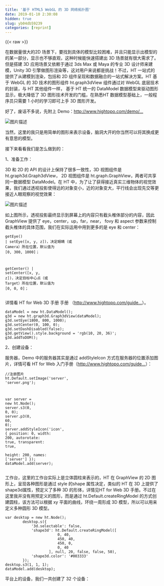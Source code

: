```yaml
---
title: '基于 HTML5 WebGL 的 3D 网络拓扑图' 
date: 2019-01-10 2:30:08
hidden: true
slug: yb04db59239
categories: [reprint]
---
```


{{< raw >}}

                    
<p>在数据量很大的2D 场景下，要找到具体的模型比较困难，并且只能显示出模型的的某一部分，显示也不够直观，这种时候能快速搭建出 3D 场景就有很大需求了。但是搭建 3D 应用场景又依赖于通过 3ds Max 或 Maya 的专业 3D 设计师来建模，Unity 3D 引擎做图形渲染等，这对用户来说都是挑战！不过，HT 一站式的提供了从建模到渲染，包括和 2D 组件呈现和数据融合的一站式解决方案。HT 基于 WebGL 的 3D 技术的图形组件 ht.graph3dView 组件通过对 WebGL 底层技术的封装，与 HT 其他组件一样， 基于 HT 统一的 DataModel 数据模型来驱动图形显示，极大降低了 3D 图形技术开发的门槛，在熟悉HT 数据模型基础上，一般程序员只需要 1 小时的学习即可上手 3D 图形开发。</p>
<p>好了，废话不多说，先附上 Demo：<a href="http://www.hightopo.com/demo/blog_3dedge_20170630/index.html" rel="nofollow noreferrer" target="_blank">http://www.hightopo.com/demo/...</a></p>
<p><span class="img-wrap"><img data-src="/img/bVP6z2?w=1180&amp;h=564" src="https://static.alili.tech/img/bVP6z2?w=1180&amp;h=564" alt="图片描述" title="图片描述" style="cursor: pointer; display: inline;"></span></p>
<p>当然，这里的我只是用简单的图形来表示设备，脑洞大开的你当然可以将其换成更有意思的模型。</p>
<p>接下来看看我们是怎么做到的：</p>
<p>1、准备工作：</p>
<p>3D 和 2D 的 API 的设计上保持了很多一致性，3D 视图组件是 ht.graph3d.Graph3dView，  2D 视图组件是 ht.graph.GraphView，两者可共享同一数据模型 DataModel。在 HT 中，为了让了获得接近真实三维物体的视觉效果，我们通过透视投影使得远的对象变小，近的对象变大，平行线会出现先交等更接近人眼观察的视觉效果：</p>
<p><span class="img-wrap"><img data-src="/img/bVP6Ag?w=536&amp;h=366" src="https://static.alili.tech/img/bVP6Ag?w=536&amp;h=366" alt="图片描述" title="图片描述" style="cursor: pointer; display: inline;"></span></p>
<p>如上图所示，透视投影最终显示到屏幕上的内容只有截头椎体部分的内容，因此 GraphView 提供了 eye，center，up，far，near， fovy 和 aspect 参数来控制截头椎体的具体范围，我们在实际运用中用到更多的是 eye 和 center：</p>
<div class="widget-codetool" style="display:none;">
      <div class="widget-codetool--inner">
      <span class="selectCode code-tool" data-toggle="tooltip" data-placement="top" title="" data-original-title="全选"></span>
      <span type="button" class="copyCode code-tool" data-toggle="tooltip" data-placement="top" data-clipboard-text="getEye() | setEye([x, y, z])，决定眼睛（或 Camera）所在位置，默认值为 [0, 300, 1000]；

getCenter() | setCenter([x, y, z])，决定目标中心点（或 Target）所在位置，默认值为 [0, 0, 0]；
" title="" data-original-title="复制"></span>
      <span type="button" class="saveToNote code-tool" data-toggle="tooltip" data-placement="top" title="" data-original-title="放进笔记"></span>
      </div>
      </div><pre class="hljs less"><code><span class="hljs-selector-tag">getEye</span>() | <span class="hljs-selector-tag">setEye</span>([x, y, z])，决定眼睛（或 <span class="hljs-selector-tag">Camera</span>）所在位置，默认值为 <span class="hljs-selector-attr">[0, 300, 1000]</span>；

<span class="hljs-selector-tag">getCenter</span>() | <span class="hljs-selector-tag">setCenter</span>([x, y, z])，决定目标中心点（或 <span class="hljs-selector-tag">Target</span>）所在位置，默认值为 <span class="hljs-selector-attr">[0, 0, 0]</span>；
</code></pre>
<p>详情看 HT for Web 3D 手册 手册 （<a href="http://www.hightopo.com/guide/guide/core/3d/ht-3d-guide.html" rel="nofollow noreferrer" target="_blank">http://www.hightopo.com/guide...</a>）。</p>
<div class="widget-codetool" style="display:none;">
      <div class="widget-codetool--inner">
      <span class="selectCode code-tool" data-toggle="tooltip" data-placement="top" title="" data-original-title="全选"></span>
      <span type="button" class="copyCode code-tool" data-toggle="tooltip" data-placement="top" data-clipboard-text="dataModel = new ht.DataModel();
g3d = new ht.graph3d.Graph3dView(dataModel);    
g3d.setEye(1800, 800, 1000);
g3d.setCenter(0, 100, 0);
g3d.setDashDisabled(false);
g3d.getView().style.background = 'rgb(10, 20, 36)';
g3d.addToDOM();" title="" data-original-title="复制"></span>
      <span type="button" class="saveToNote code-tool" data-toggle="tooltip" data-placement="top" title="" data-original-title="放进笔记"></span>
      </div>
      </div><pre class="hljs lsl"><code>dataModel = new ht.DataModel();
g3d = new ht.graph3d.Graph3dView(dataModel);    
g3d.setEye(<span class="hljs-number">1800</span>, <span class="hljs-number">800</span>, <span class="hljs-number">1000</span>);
g3d.setCenter(<span class="hljs-number">0</span>, <span class="hljs-number">100</span>, <span class="hljs-number">0</span>);
g3d.setDashDisabled(false);
g3d.getView().style.background = 'rgb(<span class="hljs-number">10</span>, <span class="hljs-number">20</span>, <span class="hljs-number">36</span>)';
g3d.addToDOM();</code></pre>
<p>2、创建设备：</p>
<p>服务器，Demo 中的服务器其实是通过 addStyleIcon 方式在服务器的位置添加图片，详情可看 HT for Web 入门手册（<a href="http://www.hightopo.com/guide/guide/core/beginners/ht-beginners-guide.html" rel="nofollow noreferrer" target="_blank">http://www.hightopo.com/guide...</a>）：</p>
<div class="widget-codetool" style="display:none;">
      <div class="widget-codetool--inner">
      <span class="selectCode code-tool" data-toggle="tooltip" data-placement="top" title="" data-original-title="全选"></span>
      <span type="button" class="copyCode code-tool" data-toggle="tooltip" data-placement="top" data-clipboard-text="//注册图片
ht.Default.setImage('server', 'server.png');

var server = new ht.Node();
        server.s3(0, 0, 0);
        server.p3(0, 60, 0);
        server.addStyleIcon('icon', {
            position: 0,
            width: 200, 
            autorotate: true,
            transparent: true,               
            height: 200,
            names: ['server']
        });
        dataModel.add(server);" title="" data-original-title="复制"></span>
      <span type="button" class="saveToNote code-tool" data-toggle="tooltip" data-placement="top" title="" data-original-title="放进笔记"></span>
      </div>
      </div><pre class="hljs axapta"><code><span class="hljs-comment">//注册图片</span>
ht.Default.setImage(<span class="hljs-string">'server'</span>, <span class="hljs-string">'server.png'</span>);

var <span class="hljs-keyword">server</span> = <span class="hljs-keyword">new</span> ht.Node();
        <span class="hljs-keyword">server</span>.s3(<span class="hljs-number">0</span>, <span class="hljs-number">0</span>, <span class="hljs-number">0</span>);
        <span class="hljs-keyword">server</span>.p3(<span class="hljs-number">0</span>, <span class="hljs-number">60</span>, <span class="hljs-number">0</span>);
        <span class="hljs-keyword">server</span>.addStyleIcon(<span class="hljs-string">'icon'</span>, {
            position: <span class="hljs-number">0</span>,
            width: <span class="hljs-number">200</span>, 
            autorotate: <span class="hljs-keyword">true</span>,
            transparent: <span class="hljs-keyword">true</span>,               
            height: <span class="hljs-number">200</span>,
            names: [<span class="hljs-string">'server'</span>]
        });
        dataModel.add(<span class="hljs-keyword">server</span>);</code></pre>
<p>工作台，这里的工作台实际上是立体圆柱来表示的，HT 在 GraphView 的 2D 图形上，呈现各种图形是通过 style 的shape 属性决定，类似的 HT 在 3D 上提供了 shape3d属性，预定义了多种 3D 的形体，详情见HT for Web 3D 手册。不过在这里我并没有用预定义的图形，而是通过 ht.Default.createRingModel 的方式创建圆柱，该方法可以根据 xy 平面的曲线，环绕一周形成 3D 模型，所以可以用来定义多种圆形 3D 模型。</p>
<div class="widget-codetool" style="display:none;">
      <div class="widget-codetool--inner">
      <span class="selectCode code-tool" data-toggle="tooltip" data-placement="top" title="" data-original-title="全选"></span>
      <span type="button" class="copyCode code-tool" data-toggle="tooltip" data-placement="top" data-clipboard-text="var desktop = new ht.Node();
        desktop.s({
            '3d.selectable': false,
            'shape3d': ht.Default.createRingModel([
                        0, 40,
                        450, 40,
                        450, 0,
                        0, 40
                    ], null, 20, false, false, 50),
            'shape3d.color': '#003333'
        });
desktop.s3(1, 1, 1);
dataModel.add(desktop);" title="" data-original-title="复制"></span>
      <span type="button" class="saveToNote code-tool" data-toggle="tooltip" data-placement="top" title="" data-original-title="放进笔记"></span>
      </div>
      </div><pre class="hljs cs"><code><span class="hljs-keyword">var</span> desktop = <span class="hljs-keyword">new</span> ht.Node();
        desktop.s({
            <span class="hljs-string">'3d.selectable'</span>: <span class="hljs-literal">false</span>,
            <span class="hljs-string">'shape3d'</span>: ht.Default.createRingModel([
                        <span class="hljs-number">0</span>, <span class="hljs-number">40</span>,
                        <span class="hljs-number">450</span>, <span class="hljs-number">40</span>,
                        <span class="hljs-number">450</span>, <span class="hljs-number">0</span>,
                        <span class="hljs-number">0</span>, <span class="hljs-number">40</span>
                    ], <span class="hljs-literal">null</span>, <span class="hljs-number">20</span>, <span class="hljs-literal">false</span>, <span class="hljs-literal">false</span>, <span class="hljs-number">50</span>),
            <span class="hljs-string">'shape3d.color'</span>: <span class="hljs-string">'#003333'</span>
        });
desktop.s3(<span class="hljs-number">1</span>, <span class="hljs-number">1</span>, <span class="hljs-number">1</span>);
dataModel.<span class="hljs-keyword">add</span>(desktop);</code></pre>
<p>平台上的设备，我们一共创建了 32 个设备：</p>
<div class="widget-codetool" style="display:none;">
      <div class="widget-codetool--inner">
      <span class="selectCode code-tool" data-toggle="tooltip" data-placement="top" title="" data-original-title="全选"></span>
      <span type="button" class="copyCode code-tool" data-toggle="tooltip" data-placement="top" data-clipboard-text="var count = 32;
            radius = 400;
            index = count/2;
        for (var i =  1; i <= count/2; i++) {
            var device1_angle1 = Math.PI * 2 * (index - i) / count;
                device1_angle2 = Math.PI * 2 * (index + i) / count;
                device1_angle3 = Math.PI * 2 * index / count;

            var device1_1 = createDevice(device1_angle1, radius, 60);
                device1_2 = createDevice(device1_angle2, radius, 60);
                device1_3 = createDevice(device1_angle3, radius, 60);

            layoutDevice1(device1_1, device1_angle1);
            var device1_edge1 = createEdge(device1_1, server, 'line1');
            device1_edge1.s({'shape3d.color': 'rgb(205, 211, 34)'});
            dataModel.add(device1_1);
            dataModel.add(device1_edge1);

            layoutDevice1(device1_2, device1_angle2);
            var device1_edge2 = createEdge(device1_2, server, 'line1');
            device1_edge2.s({'shape3d.color': 'rgb(205, 211, 34)'});
            dataModel.add(device1_2);
            dataModel.add(device1_edge2);

            layoutDevice1(device1_3, device1_angle3);
            var device1_edge3 = createEdge(device1_3, server, 'line1');
            device1_edge3.s({'shape3d.color': 'rgb(205, 211, 34)'});
            dataModel.add(device1_3);
            dataModel.add(device1_edge3);
        }" title="" data-original-title="复制"></span>
      <span type="button" class="saveToNote code-tool" data-toggle="tooltip" data-placement="top" title="" data-original-title="放进笔记"></span>
      </div>
      </div><pre class="hljs lisp"><code>var count = <span class="hljs-number">32</span><span class="hljs-comment">;</span>
            radius = <span class="hljs-number">400</span><span class="hljs-comment">;</span>
            index = count/2<span class="hljs-comment">;</span>
        for (<span class="hljs-name">var</span> i =  <span class="hljs-number">1</span><span class="hljs-comment">; i &lt;= count/2; i++) {</span>
            var device1_angle1 = Math.PI * 2 * (<span class="hljs-name">index</span> - i) / count<span class="hljs-comment">;</span>
                device1_angle2 = Math.PI * 2 * (<span class="hljs-name">index</span> + i) / count<span class="hljs-comment">;</span>
                device1_angle3 = Math.PI * 2 * index / count<span class="hljs-comment">;</span>

            var device1_1 = createDevice(<span class="hljs-name">device1_angle1</span>, radius, <span class="hljs-number">60</span>)<span class="hljs-comment">;</span>
                device1_2 = createDevice(<span class="hljs-name">device1_angle2</span>, radius, <span class="hljs-number">60</span>)<span class="hljs-comment">;</span>
                device1_3 = createDevice(<span class="hljs-name">device1_angle3</span>, radius, <span class="hljs-number">60</span>)<span class="hljs-comment">;</span>

            layoutDevice1(<span class="hljs-name">device1_1</span>, device1_angle1)<span class="hljs-comment">;</span>
            var device1_edge1 = createEdge(<span class="hljs-name">device1_1</span>, server, 'line1')<span class="hljs-comment">;</span>
            device1_edge1.s({'shape3d.color': 'rgb(<span class="hljs-number">205</span>, <span class="hljs-number">211</span>, <span class="hljs-number">34</span>)'})<span class="hljs-comment">;</span>
            dataModel.add(<span class="hljs-name">device1_1</span>)<span class="hljs-comment">;</span>
            dataModel.add(<span class="hljs-name">device1_edge1</span>)<span class="hljs-comment">;</span>

            layoutDevice1(<span class="hljs-name">device1_2</span>, device1_angle2)<span class="hljs-comment">;</span>
            var device1_edge2 = createEdge(<span class="hljs-name">device1_2</span>, server, 'line1')<span class="hljs-comment">;</span>
            device1_edge2.s({'shape3d.color': 'rgb(<span class="hljs-number">205</span>, <span class="hljs-number">211</span>, <span class="hljs-number">34</span>)'})<span class="hljs-comment">;</span>
            dataModel.add(<span class="hljs-name">device1_2</span>)<span class="hljs-comment">;</span>
            dataModel.add(<span class="hljs-name">device1_edge2</span>)<span class="hljs-comment">;</span>

            layoutDevice1(<span class="hljs-name">device1_3</span>, device1_angle3)<span class="hljs-comment">;</span>
            var device1_edge3 = createEdge(<span class="hljs-name">device1_3</span>, server, 'line1')<span class="hljs-comment">;</span>
            device1_edge3.s({'shape3d.color': 'rgb(<span class="hljs-number">205</span>, <span class="hljs-number">211</span>, <span class="hljs-number">34</span>)'})<span class="hljs-comment">;</span>
            dataModel.add(<span class="hljs-name">device1_3</span>)<span class="hljs-comment">;</span>
            dataModel.add(<span class="hljs-name">device1_edge3</span>)<span class="hljs-comment">;</span>
        }</code></pre>
<p>为了让创建的设备在平台上的布局更加合理，根据 index 计算出设备摆放角度，并且根据圆柱中心，圆盘半径和角度计算出每个设备摆放的位置：</p>
<div class="widget-codetool" style="display:none;">
      <div class="widget-codetool--inner">
      <span class="selectCode code-tool" data-toggle="tooltip" data-placement="top" title="" data-original-title="全选"></span>
      <span type="button" class="copyCode code-tool" data-toggle="tooltip" data-placement="top" data-clipboard-text="function createDevice (angle, x, y) {
        var node = new ht.Node();
            cos = Math.cos(angle);
            sin = Math.sin(angle);
        node.p3(x*sin, y, x*cos);
        return node;
    }" title="" data-original-title="复制"></span>
      <span type="button" class="saveToNote code-tool" data-toggle="tooltip" data-placement="top" title="" data-original-title="放进笔记"></span>
      </div>
      </div><pre class="hljs matlab"><code><span class="hljs-function"><span class="hljs-keyword">function</span> <span class="hljs-title">createDevice</span> <span class="hljs-params">(angle, x, y)</span> {</span>
        var node = new ht.Node();
            <span class="hljs-built_in">cos</span> = Math.<span class="hljs-built_in">cos</span>(<span class="hljs-built_in">angle</span>);
            <span class="hljs-built_in">sin</span> = Math.<span class="hljs-built_in">sin</span>(<span class="hljs-built_in">angle</span>);
        node.p3(x*<span class="hljs-built_in">sin</span>, y, x*<span class="hljs-built_in">cos</span>);
        <span class="hljs-keyword">return</span> node;
    }</code></pre>
<p>其他设备，</p>
<div class="widget-codetool" style="display:none;">
      <div class="widget-codetool--inner">
      <span class="selectCode code-tool" data-toggle="tooltip" data-placement="top" title="" data-original-title="全选"></span>
      <span type="button" class="copyCode code-tool" data-toggle="tooltip" data-placement="top" data-clipboard-text="var num = 18;
    var h = [800, 900, 1000, 1100, 1200];
    var v = [40, 60, 80, 100];
    var colors = ['#fcfc63', '#00E1E4'];
    for (var j = 0; j < num; j++) {
            var device2_angle = Math.PI * j / num;
            var device2 = createDevice(device2_angle, 
                                       h[Math.floor(Math.random()*5)], v[Math.floor(Math.random()*4)]);
            device2.s3(100, 20, 100); 
            device2.s({
               'shape3d': 'cylinder',
               'shape3d.color': colors[Math.floor(Math.random()*2)]
    });
    var device2_edge = createEdge(device2, desktop , 'line2');
    device2_edge.s({'shape3d.color': 'rgb(0, 203, 94)'});

    dataModel.add(device2);
    dataModel.add(device2_edge);         
 }" title="" data-original-title="复制"></span>
      <span type="button" class="saveToNote code-tool" data-toggle="tooltip" data-placement="top" title="" data-original-title="放进笔记"></span>
      </div>
      </div><pre class="hljs javascript"><code><span class="hljs-keyword">var</span> num = <span class="hljs-number">18</span>;
    <span class="hljs-keyword">var</span> h = [<span class="hljs-number">800</span>, <span class="hljs-number">900</span>, <span class="hljs-number">1000</span>, <span class="hljs-number">1100</span>, <span class="hljs-number">1200</span>];
    <span class="hljs-keyword">var</span> v = [<span class="hljs-number">40</span>, <span class="hljs-number">60</span>, <span class="hljs-number">80</span>, <span class="hljs-number">100</span>];
    <span class="hljs-keyword">var</span> colors = [<span class="hljs-string">'#fcfc63'</span>, <span class="hljs-string">'#00E1E4'</span>];
    <span class="hljs-keyword">for</span> (<span class="hljs-keyword">var</span> j = <span class="hljs-number">0</span>; j &lt; num; j++) {
            <span class="hljs-keyword">var</span> device2_angle = <span class="hljs-built_in">Math</span>.PI * j / num;
            <span class="hljs-keyword">var</span> device2 = createDevice(device2_angle, 
                                       h[<span class="hljs-built_in">Math</span>.floor(<span class="hljs-built_in">Math</span>.random()*<span class="hljs-number">5</span>)], v[<span class="hljs-built_in">Math</span>.floor(<span class="hljs-built_in">Math</span>.random()*<span class="hljs-number">4</span>)]);
            device2.s3(<span class="hljs-number">100</span>, <span class="hljs-number">20</span>, <span class="hljs-number">100</span>); 
            device2.s({
               <span class="hljs-string">'shape3d'</span>: <span class="hljs-string">'cylinder'</span>,
               <span class="hljs-string">'shape3d.color'</span>: colors[<span class="hljs-built_in">Math</span>.floor(<span class="hljs-built_in">Math</span>.random()*<span class="hljs-number">2</span>)]
    });
    <span class="hljs-keyword">var</span> device2_edge = createEdge(device2, desktop , <span class="hljs-string">'line2'</span>);
    device2_edge.s({<span class="hljs-string">'shape3d.color'</span>: <span class="hljs-string">'rgb(0, 203, 94)'</span>});

    dataModel.add(device2);
    dataModel.add(device2_edge);         
 }</code></pre>
<p>3、连线</p>
<p>HT for Web 提供了默认的直线和多点的连线类型能满足大部分基本拓扑图形应用，但在这里我们需要根据实际需求绘制曲线，所以，需要用到自定义连线类型，详情看HT for Web 连线类型手册：</p>
<p>用 ht.Default.setEdgeType(type, func, mutual) 函数可用于自定义新连线类型：</p>
<p>type：字符串类型的连线类型，对应 style 的 edge.type 属性；<br>func：函数类型，根据传入参数（edge，gap，graphView，sameSourceWithFirstEdge）返回连线走向信息：</p>
<p>edge：当前连线对象；</p>
<p>gap：多条连线成捆时，本连线对象对应中心连线的间距；</p>
<p>graphView：当前对应拓扑组件对象；</p>
<p>sameSourceWithFirstEdge：boolean 类型，改连线是否与同组的第一条同源；</p>
<p>返回值为 {points： new ht.List(...)，segments：new ht.List(...)} 结构的连线走向信息，segments 可取值如下：</p>
<div class="widget-codetool" style="display:none;">
      <div class="widget-codetool--inner">
      <span class="selectCode code-tool" data-toggle="tooltip" data-placement="top" title="" data-original-title="全选"></span>
      <span type="button" class="copyCode code-tool" data-toggle="tooltip" data-placement="top" data-clipboard-text=" 1、moveTo，占用 1 个点信息；

 2、lineTo，占用 1 个点信息；

 3、quadraticCurveTo，占用 2 个点信息；

 4、bezierCurveTo，占用 3 个点信息；

 5、closePath，不占用点信息；" title="" data-original-title="复制"></span>
      <span type="button" class="saveToNote code-tool" data-toggle="tooltip" data-placement="top" title="" data-original-title="放进笔记"></span>
      </div>
      </div><pre class="hljs lsl"><code> <span class="hljs-number">1</span>、moveTo，占用 <span class="hljs-number">1</span> 个点信息；

 <span class="hljs-number">2</span>、lineTo，占用 <span class="hljs-number">1</span> 个点信息；

 <span class="hljs-number">3</span>、quadraticCurveTo，占用 <span class="hljs-number">2</span> 个点信息；

 <span class="hljs-number">4</span>、bezierCurveTo，占用 <span class="hljs-number">3</span> 个点信息；

 <span class="hljs-number">5</span>、closePath，不占用点信息；</code></pre>
<p>mutual：该参数决定连线是否影响起始或结束节点上的所有连线，默认为 false 代表只影响同 source 和 target 的 EdgeGroup 中的连线，HT 预定义的连线类型中，后缀为 2 的类型都是 mutural 为 true 的复杂连线类型。  <br>在 Demo 中定义了两种类型的连线，分别为 line1 和 line ：</p>
<div class="widget-codetool" style="display:none;">
      <div class="widget-codetool--inner">
      <span class="selectCode code-tool" data-toggle="tooltip" data-placement="top" title="" data-original-title="全选"></span>
      <span type="button" class="copyCode code-tool" data-toggle="tooltip" data-placement="top" data-clipboard-text="ht.Default.setEdgeType('line1', function(edge){
            var sourcePoint1 = edge.getSourceAgent().getPosition(),
                targetPoint1 = edge.getTargetAgent().getPosition(),
                points1 = new ht.List();       
                points1.add(sourcePoint1);
                points1.add({
                    x: (sourcePoint1.x + targetPoint1.x)/2 + 200,
                    e: sourcePoint1.e,
                    y: (sourcePoint1.y + targetPoint1.y)/2
                });
                points1.add(targetPoint1);                          
            return {
                points: points1,
                segments: new ht.List([1, 3])
            };
        });
ht.Default.setEdgeType('line2', function(edge){
            var sourcePoint = edge.getSourceAgent().getPosition(),
                targetPoint = edge.getTargetAgent().getPosition(),
                points = new ht.List();       
                points.add(sourcePoint);
                points.add({
                    x: (sourcePoint.x + targetPoint.x)/2,
                    e: ((sourcePoint.e + targetPoint.e)/2 || 0) - 300,
                    y: (sourcePoint.y + targetPoint.y)/2
                });
                points.add({
                    x: targetPoint.x,
                    e: targetPoint.e -80, 
                    y: targetPoint.y                            
                });
            return {
                points: points,
                segments: new ht.List([1, 3])
            };
        });" title="" data-original-title="复制"></span>
      <span type="button" class="saveToNote code-tool" data-toggle="tooltip" data-placement="top" title="" data-original-title="放进笔记"></span>
      </div>
      </div><pre class="hljs roboconf"><code>ht.Default.setEdgeType('line1', function(edge){
            <span class="hljs-attribute">var sourcePoint1 = edge.getSourceAgent().getPosition(),
                targetPoint1 = edge.getTargetAgent().getPosition(),
                points1 = new ht.List();       
                points1.add(sourcePoint1);
                points1.add({
                    x</span>: (sourcePoint1<span class="hljs-variable">.x</span> + targetPoint1<span class="hljs-variable">.x</span>)/2 + 200,
                    e: sourcePoint1<span class="hljs-variable">.e</span>,
                    y: (sourcePoint1<span class="hljs-variable">.y</span> + targetPoint1<span class="hljs-variable">.y</span>)/2
                });
                <span class="hljs-attribute">points1.add(targetPoint1);                          
            return {
                points</span>: points1,
                segments: new ht<span class="hljs-variable">.List</span>([1, 3])
            };
        });
ht.Default.setEdgeType('line2', function(edge){
            <span class="hljs-attribute">var sourcePoint = edge.getSourceAgent().getPosition(),
                targetPoint = edge.getTargetAgent().getPosition(),
                points = new ht.List();       
                points.add(sourcePoint);
                points.add({
                    x</span>: (sourcePoint<span class="hljs-variable">.x</span> + targetPoint<span class="hljs-variable">.x</span>)/2,
                    e: ((sourcePoint<span class="hljs-variable">.e</span> + targetPoint<span class="hljs-variable">.e</span>)/2 || 0) - 300,
                    y: (sourcePoint<span class="hljs-variable">.y</span> + targetPoint<span class="hljs-variable">.y</span>)/2
                });
                <span class="hljs-attribute">points.add({
                    x</span>: targetPoint<span class="hljs-variable">.x</span>,
                    e: targetPoint<span class="hljs-variable">.e</span> -80, 
                    y: targetPoint<span class="hljs-variable">.y</span>                            
                });
            <span class="hljs-attribute">return {
                points</span>: points,
                segments: new ht<span class="hljs-variable">.List</span>([1, 3])
            };
        });</code></pre>
<p>连线类型定义好，接下来就是创建连线，但是连线上还有流动效果，这个又怎么实现呢？我们 HT 有扩展流动线插件，可以在 ht.Shape 和 ht.Edge 上增加流动效果，支持内部流动元素或用户自定义的流动元素沿着路径步进，要使用也非常方便，只需要引入 ht-flow.js 文件，详情可见 HT for Web流动线手册（<a href="http://www.hightopo.com/guide/guide/plugin/flow/ht-flow-guide.html" rel="nofollow noreferrer" target="_blank">http://www.hightopo.com/guide...</a>），但是插件并不适用于 3D 模型中，那在 3D 模型中该怎么办呢？即使不能使用现成的插件，我们也可以实现流动效果，可以看HT for Web 入门手册 中连线部分，我们可以将连线样式通过 edge.dash 设置为虚线后，动态改变 edge.dash.offset 虚线偏移，即可实现流动效果，所以，我们创建连线时：</p>
<div class="widget-codetool" style="display:none;">
      <div class="widget-codetool--inner">
      <span class="selectCode code-tool" data-toggle="tooltip" data-placement="top" title="" data-original-title="全选"></span>
      <span type="button" class="copyCode code-tool" data-toggle="tooltip" data-placement="top" data-clipboard-text="function createEdge (source, target , type) {
        var edge = new ht.Edge(source, target);
        edge.s({
            'edge.color': 'yellow',
            'edge.dash': true,
            'edge.dash.3d': true,
            'edge.dash.width': 4,
            'edge.type': type,                    
            'edge.dash.color': 'rgb(10, 20, 36)',                    
            'edge.dash.pattern': [20, 25]
        });
        edge.a({
            'flow.enabled': true,
            'flow.direction': -1,
            'flow.step': 4
        });
        return edge;
    }" title="" data-original-title="复制"></span>
      <span type="button" class="saveToNote code-tool" data-toggle="tooltip" data-placement="top" title="" data-original-title="放进笔记"></span>
      </div>
      </div><pre class="hljs scala"><code>function createEdge (source, target , <span class="hljs-class"><span class="hljs-keyword">type</span>) </span>{
        <span class="hljs-keyword">var</span> edge = <span class="hljs-keyword">new</span> ht.<span class="hljs-type">Edge</span>(source, target);
        edge.s({
            <span class="hljs-symbol">'edge</span>.color': <span class="hljs-symbol">'yello</span>w',
            <span class="hljs-symbol">'edge</span>.dash': <span class="hljs-literal">true</span>,
            <span class="hljs-symbol">'edge</span>.dash<span class="hljs-number">.3</span>d': <span class="hljs-literal">true</span>,
            <span class="hljs-symbol">'edge</span>.dash.width': <span class="hljs-number">4</span>,
            <span class="hljs-symbol">'edge</span>.<span class="hljs-keyword">type</span>': <span class="hljs-class"><span class="hljs-keyword">type</span>,                    </span>
            <span class="hljs-symbol">'edge</span>.dash.color': <span class="hljs-symbol">'rgb</span>(<span class="hljs-number">10</span>, <span class="hljs-number">20</span>, <span class="hljs-number">36</span>)',                    
            <span class="hljs-symbol">'edge</span>.dash.pattern': [<span class="hljs-number">20</span>, <span class="hljs-number">25</span>]
        });
        edge.a({
            <span class="hljs-symbol">'flow</span>.enabled': <span class="hljs-literal">true</span>,
            <span class="hljs-symbol">'flow</span>.direction': <span class="hljs-number">-1</span>,
            <span class="hljs-symbol">'flow</span>.step': <span class="hljs-number">4</span>
        });
        <span class="hljs-keyword">return</span> edge;
    }</code></pre>
<p>最后，要让虚线流动起来，可以使用 HT 中的调度，详情可看HT for Web 调度手册（<a href="http://www.hightopo.com/guide/guide/core/schedule/ht-schedule-guide.html" rel="nofollow noreferrer" target="_blank">http://www.hightopo.com/guide...</a>）：</p>
<div class="widget-codetool" style="display:none;">
      <div class="widget-codetool--inner">
      <span class="selectCode code-tool" data-toggle="tooltip" data-placement="top" title="" data-original-title="全选"></span>
      <span type="button" class="copyCode code-tool" data-toggle="tooltip" data-placement="top" data-clipboard-text="flowTask = {
            interval: 50,
            action: function(data){
                if(data.a('flow.enabled')){
                    var offset = data.s('edge.dash.offset') + data.a('flow.step') * data.a('flow.direction');
                    data.s('edge.dash.offset', offset);                        
                }
            }
        };
        dataModel.addScheduleTask(flowTask);" title="" data-original-title="复制"></span>
      <span type="button" class="saveToNote code-tool" data-toggle="tooltip" data-placement="top" title="" data-original-title="放进笔记"></span>
      </div>
      </div><pre class="hljs kotlin"><code>flowTask = {
            interval: <span class="hljs-number">50</span>,
            action: function(<span class="hljs-keyword">data</span>){
                <span class="hljs-keyword">if</span>(<span class="hljs-keyword">data</span>.a(<span class="hljs-string">'flow.enabled'</span>)){
                    <span class="hljs-keyword">var</span> offset = <span class="hljs-keyword">data</span>.s(<span class="hljs-string">'edge.dash.offset'</span>) + <span class="hljs-keyword">data</span>.a(<span class="hljs-string">'flow.step'</span>) * <span class="hljs-keyword">data</span>.a(<span class="hljs-string">'flow.direction'</span>);
                    <span class="hljs-keyword">data</span>.s(<span class="hljs-string">'edge.dash.offset'</span>, offset);                        
                }
            }
        };
        dataModel.addScheduleTask(flowTask);</code></pre>
<p>到这里，Demo 中的主要技术点都已经介绍了一遍，可以看出我们 HT 的强大之处，当然我们官网上还有很多很有意思的效果，大家也可以看一看，也可以玩一玩我们的 HT 感受它的强大之处，再次附上 Demo 地址： <a href="http://www.hightopo.com/demo/blog_3dedge_20170630/index.html" rel="nofollow noreferrer" target="_blank">http://www.hightopo.com/demo/...</a></p>

                
{{< /raw >}}

# 版权声明
本文资源来源互联网，仅供学习研究使用，版权归该资源的合法拥有者所有，

本文仅用于学习、研究和交流目的。转载请注明出处、完整链接以及原作者。

原作者若认为本站侵犯了您的版权，请联系我们，我们会立即删除！

## 原文标题
基于 HTML5 WebGL 的 3D 网络拓扑图

## 原文链接
[https://segmentfault.com/a/1190000009996165](https://segmentfault.com/a/1190000009996165)

